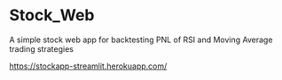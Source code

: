 # Stock_Web
A simple stock web app for backtesting PNL of RSI and Moving Average trading strategies

https://stockapp-streamlit.herokuapp.com/
